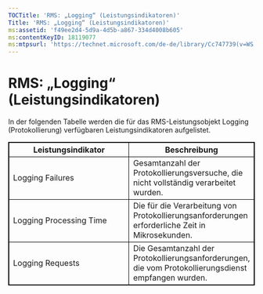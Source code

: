 ```yaml
---
TOCTitle: 'RMS: „Logging“ (Leistungsindikatoren)'
Title: 'RMS: „Logging“ (Leistungsindikatoren)'
ms:assetid: 'f49ee2d4-5d9a-4d5b-a867-334d4008b605'
ms:contentKeyID: 18119077
ms:mtpsurl: 'https://technet.microsoft.com/de-de/library/Cc747739(v=WS.10)'
---
```


RMS: „Logging“ (Leistungsindikatoren)
=====================================

In der folgenden Tabelle werden die für das RMS-Leistungsobjekt Logging (Protokollierung) verfügbaren Leistungsindikatoren aufgelistet.

<p></p>
<table style="border:1px solid black;">
<colgroup>
<col width="50%" />
<col width="50%" />
</colgroup>
<thead>
<tr class="header">
<th style="border:1px solid black;" >Leistungsindikator</th>
<th style="border:1px solid black;" >Beschreibung</th>
</tr>
</thead>
<tbody>
<tr class="odd">
<td style="border:1px solid black;">Logging Failures</td>
<td style="border:1px solid black;">Gesamtanzahl der Protokollierungsversuche, die nicht vollständig verarbeitet wurden.</td>
</tr>
<tr class="even">
<td style="border:1px solid black;">Logging Processing Time</td>
<td style="border:1px solid black;">Die für die Verarbeitung von Protokollierungsanforderungen erforderliche Zeit in Mikrosekunden.</td>
</tr>
<tr class="odd">
<td style="border:1px solid black;">Logging Requests</td>
<td style="border:1px solid black;">Die Gesamtanzahl der Protokollierungsanforderungen, die vom Protokollierungsdienst empfangen wurden.</td>
</tr>
</tbody>
</table>